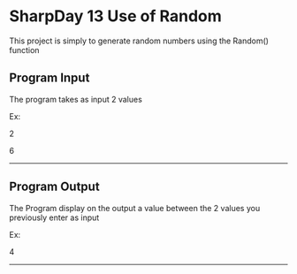 # SharpDay 13 Use of Random

This project is simply to generate random numbers using the Random() function

## Program Input
The program takes as input 2 values

Ex:

2

6

---
## Program Output
The Program display on the output a value between the 2 values you previously enter as input

Ex:

4

---